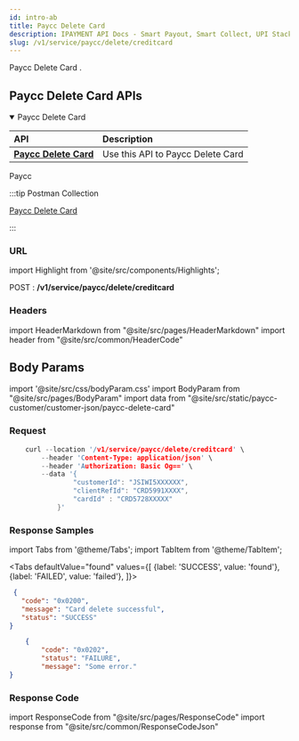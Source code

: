 ```yaml
---
id: intro-ab
title: Paycc Delete Card 
description: IPAYMENT API Docs - Smart Payout, Smart Collect, UPI Stack, Validation Suite, Aeps, Dmt
slug: /v1/service/paycc/delete/creditcard
---
```


<p>Paycc Delete Card . </p>

## Paycc Delete Card APIs


<details open>
<summary> Paycc Delete Card  </summary>

| API                                                                           | Description                                     |
| :---------------------------------------------------------------------------- | :---------------------------------------------- |
| <a href="/docs/v1/service/paycc/delete/creditcard">**Paycc Delete Card**</a>| Use this API to Paycc Delete Card 

</details>


Paycc

:::tip Postman Collection

<a href="https://www.google.com" target="_blank">Paycc Delete Card</a>

:::

### URL

import Highlight from '@site/src/components/Highlights';

<Highlight className="post">POST</Highlight> : <strong>/v1/service/paycc/delete/creditcard</strong>

### Headers

import HeaderMarkdown from "@site/src/pages/HeaderMarkdown"
import header from "@site/src/common/HeaderCode"

<HeaderMarkdown data={header}/>

## Body Params

import '@site/src/css/bodyParam.css'
import BodyParam from "@site/src/pages/BodyParam"
import data from "@site/src/static/paycc-customer/customer-json/paycc-delete-card"

<BodyParam data={data}/>

### Request

```c title="Example Request"
    curl --location '/v1/service/paycc/delete/creditcard' \
        --header 'Content-Type: application/json' \
        --header 'Authorization: Basic Og==' \
        --data '{
                "customerId": "JSIWI5XXXXXX",
                "clientRefId": "CRD5991XXXX",
                "cardId" : "CRD5728XXXXX"
            }'
```

### Response Samples

import Tabs from '@theme/Tabs';
import TabItem from '@theme/TabItem';

<Tabs
    defaultValue="found"
    values={[
        {label: 'SUCCESS', value: 'found'},
        {label: 'FAILED', value: 'failed'},
    ]}>

<TabItem value="found">

 ```json
  {
    "code": "0x0200",
    "message": "Card delete successful",
    "status": "SUCCESS"
}
 ```

</TabItem>

<TabItem value="failed">

```json
    {
        "code": "0x0202",
        "status": "FAILURE",
        "message": "Some error."
}
```

</TabItem>
</Tabs>

### Response Code

import ResponseCode from "@site/src/pages/ResponseCode"
import response from "@site/src/common/ResponseCodeJson"

<ResponseCode data={response}/>
